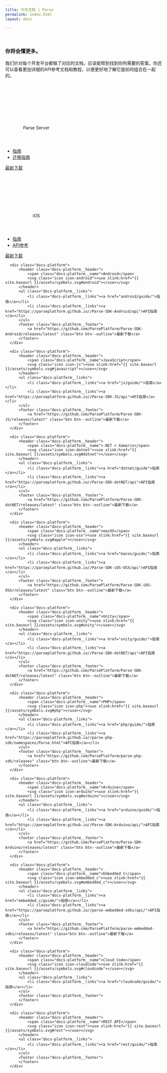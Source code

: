 ```yaml
---
title: 中文文档 | Parse
permalink: index.html
layout: docs

---
```


<div class="container padding-top-40 padding-bottom-50" data-nav-waypoint>
  <div class="copy-block">
      <h3 class="h3 h3--blue margin-bottom-10">你将会懂更多。</h3>
      <p class="margin-top-10">我们针对每个开发平台都做了对应的文档，应该能帮到找到你所需要的答案。你还可以查看更加详细的API参考文档和教程，以便更好地了解它是如何组合在一起的。</p>
  </div>

  <div class="docs-platforms">
    <div class="docs-platform">
          <header class="docs-platform__header">
              <span class="docs-platform__name">Parse Server</span>
              <svg class="icon icon-infinity"><use xlink:href="{{ site.baseurl }}/assets/symbols.svg#infinity"></use></svg>
          </header>
          <ul class="docs-platform__links">
              <li class="docs-platform__links"><a href="parse-server/guide/">指南</a></li>
              <li class="docs-platform__links"><a href="https://parse.com/migration">迁移指南</a></li>
          </ul>
          <footer class="docs-platform__footer">
              <a href="https://npmjs.com/package/parse-server" class="btn btn--outline">最新下载</a>
          </footer>
      </div>
      <div class="docs-platform">
          <header class="docs-platform__header">
              <span class="docs-platform__name">iOS</span>
              <svg class="icon icon-apple"><use xlink:href="{{ site.baseurl }}/assets/symbols.svg#apple"></use></svg>
          </header>
          <ul class="docs-platform__links">
              <li class="docs-platform__links"><a href="ios/guide/">指南</a></li>
              <li class="docs-platform__links"><a href="https://parseplatform.github.io//Parse-SDK-iOS-OSX/api">API参考</a></li>
          </ul>
          <footer class="docs-platform__footer">
              <a href="https://github.com/ParsePlatform/Parse-SDK-iOS-OSX/releases/latest" class="btn btn--outline">最新下载</a>
          </footer>
      </div>

      <div class="docs-platform">
          <header class="docs-platform__header">
              <span class="docs-platform__name">Android</span>
              <svg class="icon icon-android"><use xlink:href="{{ site.baseurl }}/assets/symbols.svg#android"></use></svg>
          </header>
          <ul class="docs-platform__links">
              <li class="docs-platform__links"><a href="android/guide/">指南</a></li>
              <li class="docs-platform__links"><a href="https://parseplatform.github.io//Parse-SDK-Android/api">API指南</a></li>
          </ul>
          <footer class="docs-platform__footer">
              <a href="https://github.com/ParsePlatform/Parse-SDK-Android/releases/latest" class="btn btn--outline">最新下载</a>
          </footer>
      </div>

      <div class="docs-platform">
          <header class="docs-platform__header">
              <span class="docs-platform__name">JavaScript</span>
              <svg class="icon icon-js"><use xlink:href="{{ site.baseurl }}/assets/symbols.svg#javascript"></use></svg>
          </header>
          <ul class="docs-platform__links">
              <li class="docs-platform__links"><a href="js/guide/">指南</a></li>
              <li class="docs-platform__links"><a href="https://parseplatform.github.io//Parse-SDK-JS/api">API指南</a></li>
          </ul>
          <footer class="docs-platform__footer">
              <a href="https://github.com/ParsePlatform/Parse-SDK-JS/releases/latest" class="btn btn--outline">最新下载</a>
          </footer>
      </div>

      <div class="docs-platform">
          <header class="docs-platform__header">
              <span class="docs-platform__name">.NET + Xamarin</span>
              <svg class="icon icon-dotnet"><use xlink:href="{{ site.baseurl }}/assets/symbols.svg#dotnet"></use></svg>
          </header>
          <ul class="docs-platform__links">
              <li class="docs-platform__links"><a href="dotnet/guide">指南</a></li>
              <li class="docs-platform__links"><a href="https://parseplatform.github.io//Parse-SDK-dotNET/api">API指南</a></li>
          </ul>
          <footer class="docs-platform__footer">
              <a href="https://github.com/ParsePlatform/Parse-SDK-dotNET/releases/latest" class="btn btn--outline">最新下载</a>
          </footer>
      </div>

      <div class="docs-platform">
          <header class="docs-platform__header">
              <span class="docs-platform__name">macOS</span>
              <svg class="icon icon-osx"><use xlink:href="{{ site.baseurl }}/assets/symbols.svg#apple"></use></svg>
          </header>
          <ul class="docs-platform__links">
              <li class="docs-platform__links"><a href="macos/guide/">指南</a></li>
              <li class="docs-platform__links"><a href="https://parseplatform.github.io//Parse-SDK-iOS-OSX/api">API指南</a></li>
          </ul>
          <footer class="docs-platform__footer">
              <a href="https://github.com/ParsePlatform/Parse-SDK-iOS-OSX/releases/latest" class="btn btn--outline">最新下载</a>
          </footer>
      </div>

      <div class="docs-platform">
          <header class="docs-platform__header">
              <span class="docs-platform__name">Unity</span>
              <svg class="icon icon-unity"><use xlink:href="{{ site.baseurl }}/assets/symbols.svg#unity"></use></svg>
          </header>
          <ul class="docs-platform__links">
              <li class="docs-platform__links"><a href="unity/guide/">指南</a></li>
              <li class="docs-platform__links"><a href="https://parseplatform.github.io//Parse-SDK-dotNET/api">API指南</a></li>
          </ul>
          <footer class="docs-platform__footer">
              <a href="https://github.com/ParsePlatform/Parse-SDK-dotNET/releases/latest" class="btn btn--outline">最新下载</a>
          </footer>
      </div>

      <div class="docs-platform">
          <header class="docs-platform__header">
              <span class="docs-platform__name">PHP</span>
              <svg class="icon icon-php"><use xlink:href="{{ site.baseurl }}/assets/symbols.svg#php"></use></svg>
          </header>
          <ul class="docs-platform__links">
              <li class="docs-platform__links"><a href="php/guide/">指南</a></li>
              <li class="docs-platform__links"><a href="https://parseplatform.github.io//parse-php-sdk/namespaces/Parse.html">API指南</a></li>
          </ul>
          <footer class="docs-platform__footer">
              <a href="https://github.com/ParsePlatform/parse-php-sdk/releases" class="btn btn--outline">最新下载</a>
          </footer>
      </div>

      <div class="docs-platform">
          <header class="docs-platform__header">
              <span class="docs-platform__name">Arduino</span>
              <svg class="icon icon-arduino"><use xlink:href="{{ site.baseurl }}/assets/symbols.svg#arduino"></use></svg>
          </header>
          <ul class="docs-platform__links">
              <li class="docs-platform__links"><a href="arduino/guide/">指南</a></li>
              <li class="docs-platform__links"><a href="https://parseplatform.github.io//Parse-SDK-Arduino/api/">API指南</a></li>
          </ul>
          <footer class="docs-platform__footer">
              <a href="https://github.com/ParsePlatform/Parse-SDK-Arduino/releases/latest" class="btn btn--outline">最新下载</a>
          </footer>
      </div>

      <div class="docs-platform">
          <header class="docs-platform__header">
              <span class="docs-platform__name">Embedded C</span>
              <svg class="icon icon-embedded_c"><use xlink:href="{{ site.baseurl }}/assets/symbols.svg#embedded_c"></use></svg>
          </header>
          <ul class="docs-platform__links">
              <li class="docs-platform__links"><a href="embedded_c/guide/">指南</a></li>
              <li class="docs-platform__links"><a href="https://parseplatform.github.io//parse-embedded-sdks/api/">API指南</a></li>
          </ul>
          <footer class="docs-platform__footer">
              <a href="https://github.com/ParsePlatform/parse-embedded-sdks/releases/latest" class="btn btn--outline">最新下载</a>
          </footer>
      </div>

      <div class="docs-platform">
          <header class="docs-platform__header">
              <span class="docs-platform__name">Cloud Code</span>
              <svg class="icon icon-cloudcode"><use xlink:href="{{ site.baseurl }}/assets/symbols.svg#cloudcode"></use></svg>
          </header>
          <ul class="docs-platform__links">
              <li class="docs-platform__links"><a href="cloudcode/guide/">指南</a></li>
          </ul>
          <footer class="docs-platform__footer">
          </footer>
      </div>

      <div class="docs-platform">
          <header class="docs-platform__header">
              <span class="docs-platform__name">REST API</span>
              <svg class="icon icon-rest"><use xlink:href="{{ site.baseurl }}/assets/symbols.svg#rest"></use></svg>
          </header>
          <ul class="docs-platform__links">
              <li class="docs-platform__links"><a href="rest/guide/">指南</a></li>
          </ul>
          <footer class="docs-platform__footer">
          </footer>
      </div>
  </div><!-- .docs-platforms -->
</div><!-- end .container -->
